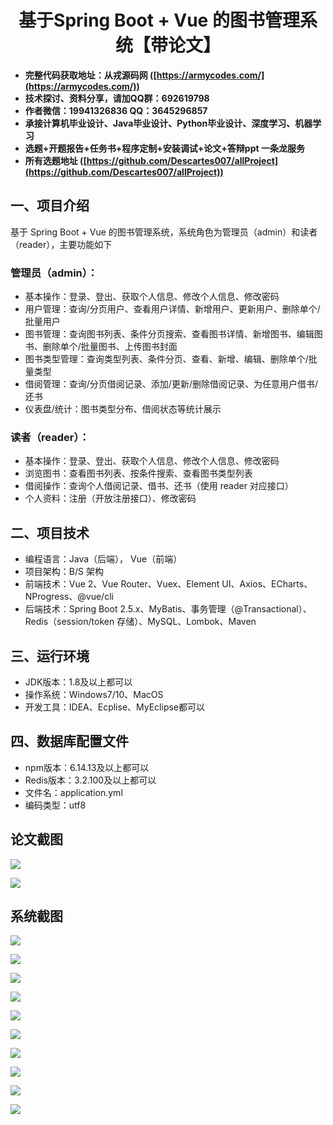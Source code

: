 <h1 align="center">基于Spring Boot + Vue 的图书管理系统【带论文】</h1></p>

- <b>完整代码获取地址：从戎源码网 ([https://armycodes.com/](https://armycodes.com/))</b>
- <b>技术探讨、资料分享，请加QQ群：692619798</b>
- <b>作者微信：19941326836  QQ：3645296857</b>
- <b>承接计算机毕业设计、Java毕业设计、Python毕业设计、深度学习、机器学习</b>
- <b>选题+开题报告+任务书+程序定制+安装调试+论文+答辩ppt 一条龙服务</b>
- <b>所有选题地址 ([https://github.com/Descartes007/allProject](https://github.com/Descartes007/allProject)) </b>

## 一、项目介绍

基于 Spring Boot + Vue 的图书管理系统，系统角色为管理员（admin）和读者（reader），主要功能如下
### 管理员（admin）：
- 基本操作：登录、登出、获取个人信息、修改个人信息、修改密码
- 用户管理：查询/分页用户、查看用户详情、新增用户、更新用户、删除单个/批量用户
- 图书管理：查询图书列表、条件分页搜索、查看图书详情、新增图书、编辑图书、删除单个/批量图书、上传图书封面
- 图书类型管理：查询类型列表、条件分页、查看、新增、编辑、删除单个/批量类型
- 借阅管理：查询/分页借阅记录、添加/更新/删除借阅记录、为任意用户借书/还书
- 仪表盘/统计：图书类型分布、借阅状态等统计展示
### 读者（reader）：
- 基本操作：登录、登出、获取个人信息、修改个人信息、修改密码
- 浏览图书：查看图书列表、按条件搜索、查看图书类型列表
- 借阅操作：查询个人借阅记录、借书、还书（使用 reader 对应接口）
- 个人资料：注册（开放注册接口）、修改密码

## 二、项目技术

- 编程语言：Java（后端）， Vue（前端）
- 项目架构：B/S 架构
- 前端技术：Vue 2、Vue Router、Vuex、Element UI、Axios、ECharts、NProgress、@vue/cli
- 后端技术：Spring Boot 2.5.x、MyBatis、事务管理（@Transactional）、Redis（session/token 存储）、MySQL、Lombok、Maven


## 三、运行环境

- JDK版本：1.8及以上都可以
- 操作系统：Windows7/10、MacOS
- 开发工具：IDEA、Ecplise、MyEclipse都可以

## 四、数据库配置文件

- npm版本：6.14.13及以上都可以
- Redis版本：3.2.100及以上都可以
- 文件名：application.yml
- 编码类型：utf8

## 论文截图

![](screenshot/1.png)

![](screenshot/2.png)

## 系统截图

![](screenshot/3.png)

![](screenshot/4.png)

![](screenshot/5.png)

![](screenshot/6.png)

![](screenshot/7.png)

![](screenshot/8.png)

![](screenshot/9.png)

![](screenshot/10.png)

![](screenshot/11.png)

![](screenshot/12.png)
